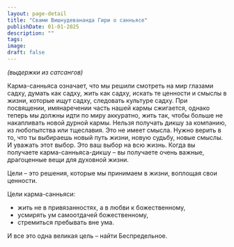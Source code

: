 ```yaml
---
layout: page-detail
title: "Свами Вишнудевананда Гири о санньясе"
publishDate: 01-01-2025
description: ""
tags:
image:
draft: false
---
```


_(выдержки из сатсангов)_

Карма-санньяса означает, что мы решили смотреть на мир глазами садху, думать как садху, жить как садху, искать те ценности и смыслы в жизни, которые ищут садху, следовать культуре садху. При посвящении, имянаречении часть нашей кармы сжигается, однако теперь мы должны идти по миру аккуратно, жить так, чтобы больше не накапливать новой дурной кармы. Нельзя получать дикшу за компанию, из любопытства или тщеславия. Это не имеет смысла. Нужно верить в то, что ты выбираешь новый путь жизни, новую судьбу, новые смыслы. И уважать этот выбор. Это ваш выбор на всю жизнь. Когда вы получаете карма-санньяса-дикшу – вы получаете очень важные, драгоценные вещи для духовной жизни.

Цели – это решения, которые мы принимаем в жизни, воплощая свои ценности.

Цели карма-санньяси:

* жить не в привязанностях, а в любви к божественному,
* усмирять ум самоотдачей божественному,
* стремиться пребывать вне ума.

И все это одна великая цель – найти Беспредельное.
  
  
